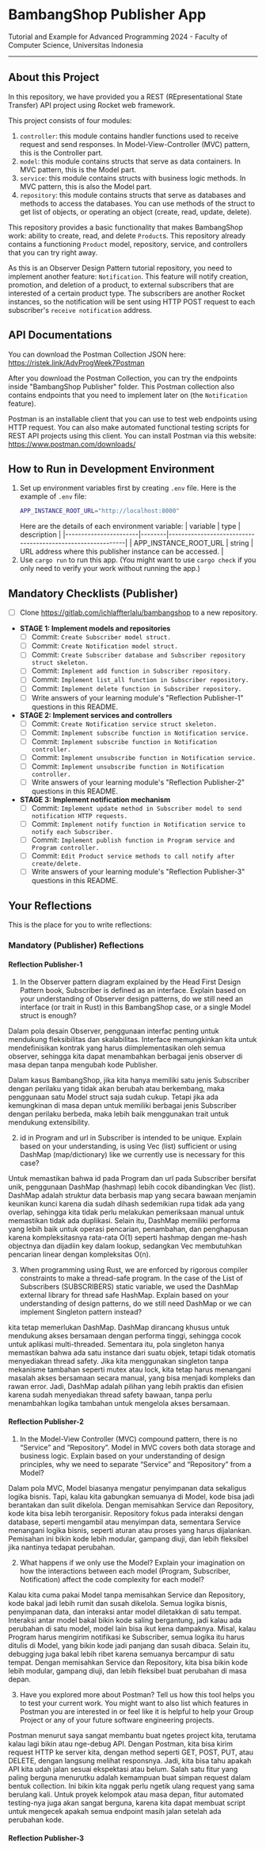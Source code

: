 # BambangShop Publisher App
Tutorial and Example for Advanced Programming 2024 - Faculty of Computer Science, Universitas Indonesia

---

## About this Project
In this repository, we have provided you a REST (REpresentational State Transfer) API project using Rocket web framework.

This project consists of four modules:
1.  `controller`: this module contains handler functions used to receive request and send responses.
    In Model-View-Controller (MVC) pattern, this is the Controller part.
2.  `model`: this module contains structs that serve as data containers.
    In MVC pattern, this is the Model part.
3.  `service`: this module contains structs with business logic methods.
    In MVC pattern, this is also the Model part.
4.  `repository`: this module contains structs that serve as databases and methods to access the databases.
    You can use methods of the struct to get list of objects, or operating an object (create, read, update, delete).

This repository provides a basic functionality that makes BambangShop work: ability to create, read, and delete `Product`s.
This repository already contains a functioning `Product` model, repository, service, and controllers that you can try right away.

As this is an Observer Design Pattern tutorial repository, you need to implement another feature: `Notification`.
This feature will notify creation, promotion, and deletion of a product, to external subscribers that are interested of a certain product type.
The subscribers are another Rocket instances, so the notification will be sent using HTTP POST request to each subscriber's `receive notification` address.

## API Documentations

You can download the Postman Collection JSON here: https://ristek.link/AdvProgWeek7Postman

After you download the Postman Collection, you can try the endpoints inside "BambangShop Publisher" folder.
This Postman collection also contains endpoints that you need to implement later on (the `Notification` feature).

Postman is an installable client that you can use to test web endpoints using HTTP request.
You can also make automated functional testing scripts for REST API projects using this client.
You can install Postman via this website: https://www.postman.com/downloads/

## How to Run in Development Environment
1.  Set up environment variables first by creating `.env` file.
    Here is the example of `.env` file:
    ```bash
    APP_INSTANCE_ROOT_URL="http://localhost:8000"
    ```
    Here are the details of each environment variable:
    | variable              | type   | description                                                |
    |-----------------------|--------|------------------------------------------------------------|
    | APP_INSTANCE_ROOT_URL | string | URL address where this publisher instance can be accessed. |
2.  Use `cargo run` to run this app.
    (You might want to use `cargo check` if you only need to verify your work without running the app.)

## Mandatory Checklists (Publisher)
-   [ ] Clone https://gitlab.com/ichlaffterlalu/bambangshop to a new repository.
-   **STAGE 1: Implement models and repositories**
    -   [ ] Commit: `Create Subscriber model struct.`
    -   [ ] Commit: `Create Notification model struct.`
    -   [ ] Commit: `Create Subscriber database and Subscriber repository struct skeleton.`
    -   [ ] Commit: `Implement add function in Subscriber repository.`
    -   [ ] Commit: `Implement list_all function in Subscriber repository.`
    -   [ ] Commit: `Implement delete function in Subscriber repository.`
    -   [ ] Write answers of your learning module's "Reflection Publisher-1" questions in this README.
-   **STAGE 2: Implement services and controllers**
    -   [ ] Commit: `Create Notification service struct skeleton.`
    -   [ ] Commit: `Implement subscribe function in Notification service.`
    -   [ ] Commit: `Implement subscribe function in Notification controller.`
    -   [ ] Commit: `Implement unsubscribe function in Notification service.`
    -   [ ] Commit: `Implement unsubscribe function in Notification controller.`
    -   [ ] Write answers of your learning module's "Reflection Publisher-2" questions in this README.
-   **STAGE 3: Implement notification mechanism**
    -   [ ] Commit: `Implement update method in Subscriber model to send notification HTTP requests.`
    -   [ ] Commit: `Implement notify function in Notification service to notify each Subscriber.`
    -   [ ] Commit: `Implement publish function in Program service and Program controller.`
    -   [ ] Commit: `Edit Product service methods to call notify after create/delete.`
    -   [ ] Write answers of your learning module's "Reflection Publisher-3" questions in this README.

## Your Reflections
This is the place for you to write reflections:

### Mandatory (Publisher) Reflections

#### Reflection Publisher-1

1. In the Observer pattern diagram explained by the Head First Design Pattern book, Subscriber is defined as an interface. Explain based on your understanding of Observer design patterns, do we still need an interface (or trait in Rust) in this BambangShop case, or a single Model struct is enough?

Dalam pola desain Observer, penggunaan interfac penting untuk mendukung fleksibilitas dan skalabilitas. Interface memungkinkan kita untuk mendefinisikan kontrak yang harus diimplementasikan oleh semua observer, sehingga kita dapat menambahkan berbagai jenis observer di masa depan tanpa mengubah kode Publisher.

Dalam kasus BambangShop, jika kita hanya memiliki satu jenis Subscriber dengan perilaku yang tidak akan berubah atau berkembang, maka penggunaan satu Model struct saja sudah cukup. Tetapi jika ada kemungkinan di masa depan untuk memiliki berbagai jenis Subscriber dengan perilaku berbeda, maka lebih baik menggunakan trait untuk mendukung extensibility.

2. id in Program and url in Subscriber is intended to be unique. Explain based on your understanding, is using Vec (list) sufficient or using DashMap (map/dictionary) like we currently use is necessary for this case?

Untuk memastikan bahwa id pada Program dan url pada Subscriber bersifat unik, penggunaan DashMap (hashmap) lebih cocok dibandingkan Vec (list). DashMap adalah struktur data berbasis map yang secara bawaan menjamin keunikan kunci karena dia sudah dihash sedemikian rupa tidak ada yang overlap, sehingga kita tidak perlu melakukan pemeriksaan manual untuk memastikan tidak ada duplikasi. Selain itu, DashMap memiliki performa yang lebih baik untuk operasi pencarian, penambahan, dan penghapusan karena kompleksitasnya rata-rata O(1) seperti hashmap dengan me-hash objectnya dan dijadiin key dalam lookup, sedangkan Vec membutuhkan pencarian linear dengan kompleksitas O(n).

3. When programming using Rust, we are enforced by rigorous compiler constraints to make a thread-safe program. In the case of the List of Subscribers (SUBSCRIBERS) static variable, we used the DashMap external library for thread safe HashMap. Explain based on your understanding of design patterns, do we still need DashMap or we can implement Singleton pattern instead?

kita tetap memerlukan DashMap. DashMap dirancang khusus untuk mendukung akses bersamaan dengan performa tinggi, sehingga cocok untuk aplikasi multi-threaded. Sementara itu, pola singleton hanya memastikan bahwa ada satu instance dari suatu objek, tetapi tidak otomatis menyediakan thread safety. Jika kita menggunakan singleton tanpa mekanisme tambahan seperti mutex atau lock, kita tetap harus menangani masalah akses bersamaan secara manual, yang bisa menjadi kompleks dan rawan error. Jadi, DashMap adalah pilihan yang lebih praktis dan efisien karena sudah menyediakan thread safety bawaan, tanpa perlu menambahkan logika tambahan untuk mengelola akses bersamaan.

#### Reflection Publisher-2

1. In the Model-View Controller (MVC) compound pattern, there is no “Service” and “Repository”. Model in MVC covers both data storage and business logic. Explain based on your understanding of design principles, why we need to separate “Service” and “Repository” from a Model?

Dalam pola MVC, Model biasanya mengatur penyimpanan data sekaligus logika bisnis. Tapi, kalau kita gabungkan semuanya di Model, kode bisa jadi berantakan dan sulit dikelola. Dengan memisahkan Service dan Repository, kode kita bisa lebih terorganisir. Repository fokus pada interaksi dengan database, seperti mengambil atau menyimpan data, sementara Service menangani logika bisnis, seperti aturan atau proses yang harus dijalankan. Pemisahan ini bikin kode lebih modular, gampang diuji, dan lebih fleksibel jika nantinya tedapat perubahan.

2. What happens if we only use the Model? Explain your imagination on how the interactions between each model (Program, Subscriber, Notification) affect the code complexity for each model?

Kalau kita cuma pakai Model tanpa memisahkan Service dan Repository, kode bakal jadi lebih rumit dan susah dikelola. Semua logika bisnis, penyimpanan data, dan interaksi antar model diletakkan di satu tempat. Interaksi antar model bakal bikin kode saling bergantung, jadi kalau ada perubahan di satu model, model lain bisa ikut kena dampaknya. Misal, kalau Program harus mengirim notifikasi ke Subscriber, semua logika itu harus ditulis di Model, yang bikin kode jadi panjang dan susah dibaca. Selain itu, debugging juga bakal lebih ribet karena semuanya bercampur di satu tempat. Dengan memisahkan Service dan Repository, kita bisa bikin kode lebih modular, gampang diuji, dan lebih fleksibel buat perubahan di masa depan.

3. Have you explored more about Postman? Tell us how this tool helps you to test your current work. You might want to also list which features in Postman you are interested in or feel like it is helpful to help your Group Project or any of your future software engineering projects.

Postman menurut saya sangat membantu buat ngetes project kita, terutama kalau lagi bikin atau nge-debug API. Dengan Postman, kita bisa kirim request HTTP ke server kita, dengan method seperti GET, POST, PUT, atau DELETE, dengan langsung melihat responsnya. Jadi, kita bisa tahu apakah API kita udah jalan sesuai ekspektasi atau belum. Salah satu fitur yang paling berguna menurutku adalah kemampuan buat simpan request dalam bentuk collection. Ini bikin kita nggak perlu ngetik ulang request yang sama berulang kali. Untuk proyek kelompok atau masa depan, fitur automated testing-nya juga akan sangat berguna, karena kita dapat membuat script untuk mengecek apakah semua endpoint masih jalan setelah ada perubahan kode.


#### Reflection Publisher-3
